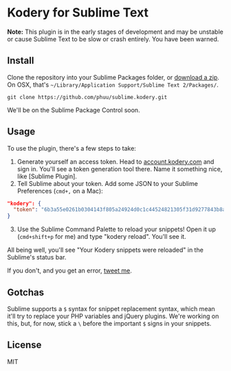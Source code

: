# Kodery for Sublime Text

**Note:** This plugin is in the early stages of development and may be unstable or cause Sublime Text to be slow or crash entirely. You have been warned.

## Install

Clone the repository into your Sublime Packages folder, or [download a zip](https://github.com/phuu/sublime.kodery/releases). On OSX, that's `~/Library/Application Support/Sublime Text 2/Packages/`.


```
git clone https://github.com/phuu/sublime.kodery.git
```

We'll be on the Sublime Package Control soon.

## Usage

To use the plugin, there's a few steps to take:

1. Generate yourself an access token. Head to [account.kodery.com](http://account.kodery.com) and sign in. You'll see a token generation tool there. Name it something nice, like [Sublime Plugin].
2. Tell Sublime about your token. Add some JSON to your Sublime Preferences (`cmd+,` on a Mac):

```json
"kodery": {
  "token": "6b3a55e0261b0304143f805a24924d0c1c44524821305f31d9277843b8a10f4e"
}
```
3. Use the Sublime Command Palette to reload your snippets! Open it up (`cmd+shift+p` for me) and type "kodery reload". You'll see it.

All being well, you'll see "Your Kodery snippets were reloaded" in the Sublime's status bar.

If you don't, and you get an error, [tweet me](http://twitter.com/phuunet).

## Gotchas

Sublime supports a `$` syntax for snippet replacement syntax, which mean it'll try to replace your PHP variables and jQuery plugins. We're working on this, but, for now, stick a `\` before the important `$` signs in your snippets.

## License

MIT